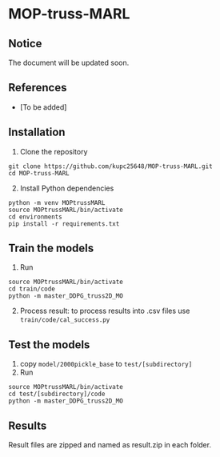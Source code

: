 # MOP-truss-MARL

## Notice
The document will be updated soon.

## References
- [To be added]
  
## Installation
1. Clone the repository
```shell
git clone https://github.com/kupc25648/MOP-truss-MARL.git
cd MOP-truss-MARL
```
2. Install Python dependencies
```shell
python -m venv MOPtrussMARL
source MOPtrussMARL/bin/activate  
cd environments
pip install -r requirements.txt
```
## Train the models
1. Run
```shell
source MOPtrussMARL/bin/activate  
cd train/code
python -m master_DDPG_truss2D_MO
```
2. Process result: to process results into .csv files use ```train/code/cal_success.py``` <br>

## Test the models
1. copy ```model/2000pickle_base``` to ```test/[subdirectory]```<br>
2. Run<br>
```shell
source MOPtrussMARL/bin/activate  
cd test/[subdirectory]/code
python -m master_DDPG_truss2D_MO
```

## Results
Result files are zipped and named as result.zip in each folder.
